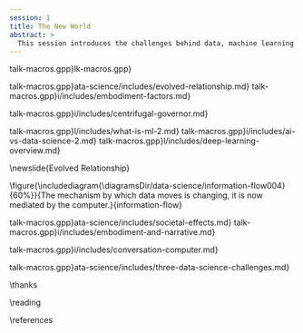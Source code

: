```yaml
---
session: 1
title: The New World
abstract: >
  This session introduces the challenges behind data, machine learning and artificial intelligence.
---
```


talk-macros.gpp}lk-macros.gpp}

talk-macros.gpp}ata-science/includes/evolved-relationship.md}
talk-macros.gpp}i/includes/embodiment-factors.md}

talk-macros.gpp}i/includes/centrifugal-governor.md}

talk-macros.gpp}l/includes/what-is-ml-2.md}
talk-macros.gpp}i/includes/ai-vs-data-science-2.md}
talk-macros.gpp}l/includes/deep-learning-overview.md}

\newslide{Evolved Relationship}

\figure{\includediagram{\diagramsDir/data-science/information-flow004}{60%}}{The mechanism by which data moves is changing, it is now mediated by the computer.}{information-flow}

talk-macros.gpp}ata-science/includes/societal-effects.md}
talk-macros.gpp}i/includes/embodiment-and-narrative.md}


talk-macros.gpp}i/includes/conversation-computer.md}

talk-macros.gpp}ata-science/includes/three-data-science-challenges.md}

\thanks

\reading

\references
